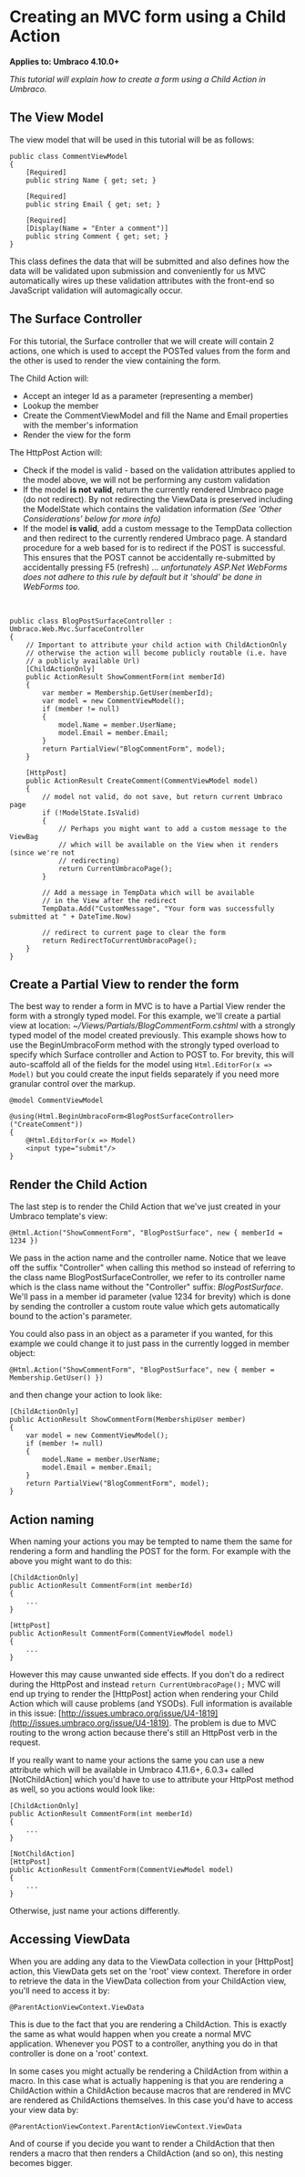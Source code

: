 # Creating an MVC form using a Child Action

**Applies to: Umbraco 4.10.0+**

_This tutorial will explain how to create a form using  a Child Action in Umbraco._

## The View Model

The view model that will be used in this tutorial will be as follows:
	
	public class CommentViewModel
	{
	    [Required]
	    public string Name { get; set; }
	
	    [Required]
	    public string Email { get; set; }
	
	    [Required]
	    [Display(Name = "Enter a comment")]
	    public string Comment { get; set; }
	}

This class defines the data that will be submitted and also defines how the data will be validated upon submission and conveniently for us MVC automatically wires up these validation attributes with the front-end so JavaScript validation will automagically occur.

## The Surface Controller

For this tutorial, the Surface controller that we will create will contain 2 actions, one which is used to accept the POSTed values from the form and the other is used to render the view containing the form. 

The Child Action will:

* Accept an integer Id as a parameter (representing a member)
* Lookup the member
* Create the CommentViewModel and fill the Name and Email properties with the member's information
* Render the view for the form

The HttpPost Action will:

*	Check if the model is valid - based on the validation attributes applied to the model above, we will not be performing any custom validation
*	If the model **is not valid**, return the currently rendered Umbraco page (do not redirect). By not redirecting the ViewData is preserved including the ModelState which contains the validation information *(See 'Other Considerations' below for more info)*
*	If the model **is valid**, add a custom message to the TempData collection and then redirect to the currently rendered Umbraco page. A standard procedure for a web based for is to redirect if the POST is successful. This ensures that the POST cannot be accidentally re-submitted by accidentally pressing F5 (refresh) ... *unfortunately ASP.Net WebForms does not adhere to this rule by default but it 'should' be done in WebForms too.* 

<br/>

	public class BlogPostSurfaceController : Umbraco.Web.Mvc.SurfaceController
	{
		// Important to attribute your child action with ChildActionOnly
		// otherwise the action will become publicly routable (i.e. have
		// a publicly available Url) 
		[ChildActionOnly]
		public ActionResult ShowCommentForm(int memberId) 
		{
			var member = Membership.GetUser(memberId);
			var model = new CommentViewModel();
			if (member != null) 
			{
				model.Name = member.UserName;
				model.Email = member.Email;
			}
			return PartialView("BlogCommentForm", model);
		}

		[HttpPost]
		public ActionResult CreateComment(CommentViewModel model)
		{    
		    // model not valid, do not save, but return current Umbraco page
		    if (!ModelState.IsValid)
			{
				// Perhaps you might want to add a custom message to the ViewBag
				// which will be available on the View when it renders (since we're not 
				// redirecting)	    	
		   		return CurrentUmbracoPage();
			}
				    
			// Add a message in TempData which will be available 
			// in the View after the redirect 
			TempData.Add("CustomMessage", "Your form was successfully submitted at " + DateTime.Now)
		
		    // redirect to current page to clear the form
		    return RedirectToCurrentUmbracoPage();		    
		}
	}

## Create a Partial View to render the form

The best way to render a form in MVC is to have a Partial View render the form with a strongly typed model. For this example, we'll create a partial view at location: *~/Views/Partials/BlogCommentForm.cshtml* with a strongly typed model of the model created previously. This example shows how to use the BeginUmbracoForm method with the strongly typed overload to specify which Surface controller and Action to POST to. For brevity, this will auto-scaffold all of the fields for the model using `Html.EditorFor(x => Model)` but you could create the input fields separately if you need more granular control over the markup.

	@model CommentViewModel

	@using(Html.BeginUmbracoForm<BlogPostSurfaceController>("CreateComment"))
	{
		@Html.EditorFor(x => Model)
		<input type="submit"/>
	}

## Render the Child Action

The last step is to render the Child Action that we've just created in your Umbraco template's view:

	@Html.Action("ShowCommentForm", "BlogPostSurface", new { memberId = 1234 })

We pass in the action name and the controller name. Notice that we leave off the suffix "Controller" when calling this method so instead of referring to the class name BlogPostSurfaceController, we refer to its controller name which is the class name without the "Controller" suffix: *BlogPostSurface*. We'll pass in a member id parameter (value 1234 for brevity) which is done by sending the controller a custom route value which gets automatically bound to the action's parameter. 

You could also pass in an object as a parameter if you wanted, for this example we could change it to just pass in the currently logged in member object:

	@Html.Action("ShowCommentForm", "BlogPostSurface", new { member = Membership.GetUser() })

and then change your action to look like:

	[ChildActionOnly]
	public ActionResult ShowCommentForm(MembershipUser member) 
	{
		var model = new CommentViewModel();
		if (member != null) 
		{
			model.Name = member.UserName;
			model.Email = member.Email;
		}
		return PartialView("BlogCommentForm", model);
	}

## Action naming

When naming your actions you may be tempted to name them the same for rendering a form and handling the POST for the form. For example with the above you might want to do this:

	[ChildActionOnly]
	public ActionResult CommentForm(int memberId) 
	{
		...
	}

	[HttpPost]
	public ActionResult CommentForm(CommentViewModel model)
	{    
	    ...
	}

However this may cause unwanted side effects. If you don't do a redirect during the  HttpPost and instead `return CurrentUmbracoPage();`  MVC will end up trying to render the [HttpPost] action when rendering your Child Action which will cause problems (and YSODs). Full information is available in this issue: [http://issues.umbraco.org/issue/U4-1819](http://issues.umbraco.org/issue/U4-1819). The problem is due to MVC routing to the wrong action because there's still an HttpPost verb in the request.

If you really want to name your actions the same you can use a new attribute which will be available in Umbraco 4.11.6+, 6.0.3+ called [NotChildAction] which you'd have to use to attribute your HttpPost method as well, so you actions would look like:

	[ChildActionOnly]
	public ActionResult CommentForm(int memberId) 
	{
		...
	}

	[NotChildAction]
	[HttpPost]
	public ActionResult CommentForm(CommentViewModel model)
	{    
	    ...
	}

Otherwise, just name your actions differently.

## Accessing ViewData 

When you are adding any data to the ViewData collection in your [HttpPost] action, this ViewData gets set on the 'root' view context. Therefore in order to retrieve the data in the ViewData collection from your ChildAction view, you'll need to access it by:

	@ParentActionViewContext.ViewData

This is due to the fact that you are rendering a ChildAction. This is exactly the same as what would happen when you create a normal MVC application. Whenever you POST to a controller, anything you do in that controller is done on a 'root' context.

In some cases you might actually be rendering a ChildAction from within a macro. In this case what is actually happening is that you are rendering a ChildAction within a ChildAction because macros that are rendered in MVC are rendered as ChildActions themselves. In this case you'd have to access your view data by:

	@ParentActionViewContext.ParentActionViewContext.ViewData

And of course if you decide you want to render a ChildAction that then renders a macro that then renders a ChildAction (and so on), this nesting becomes bigger.